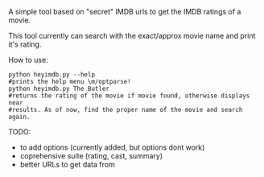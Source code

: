 A simple tool based on "secret" IMDB urls to get the IMDB ratings of a movie.

This tool currently can search with the exact/approx movie name and print it's
rating.

How to use:

    python heyimdb.py --help
    #prints the help menu \m/optparse!
    python heyimdb.py The Butler
    #returns the rating of the movie if movie found, otherwise displays near
    #results. As of now, find the proper name of the movie and search again.

TODO:
 - to add options (currently added, but options dont work)
 - coprehensive suite (rating, cast, summary)
 - better URLs to get data from
